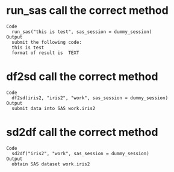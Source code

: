 # run_sas call the correct method

    Code
      run_sas("this is test", sas_session = dummy_session)
    Output
      submit the following code: 
      this is test
      format of result is  TEXT 

# df2sd call the correct method

    Code
      df2sd(iris2, "iris2", "work", sas_session = dummy_session)
    Output
      submit data into SAS work.iris2

# sd2df call the correct method

    Code
      sd2df("iris2", "work", sas_session = dummy_session)
    Output
      obtain SAS dataset work.iris2

